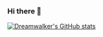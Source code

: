 ### Hi there 👋
[![Dreamwalker's GitHub stats](https://github-readme-stats.vercel.app/api?username=Dreamwalkeryys)](https://github.com/anuraghazra/github-readme-stats)
